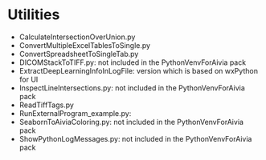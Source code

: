 # Utilities

- CalculateIntersectionOverUnion.py
- ConvertMultipleExcelTablesToSingle.py
- ConvertSpreadsheetToSingleTab.py
- DICOMStackToTIFF.py: not included in the PythonVenvForAivia pack
- ExtractDeepLearningInfoInLogFile: version which is based on wxPython for UI
- InspectLineIntersections.py: not included in the PythonVenvForAivia pack
- ReadTiffTags.py
- RunExternalProgram_example.py: 
- SeabornToAiviaColoring.py: not included in the PythonVenvForAivia pack
- ShowPythonLogMessages.py: not included in the PythonVenvForAivia pack
